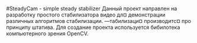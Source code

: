 ﻿#SteadyCam - simple steady stabilizer
Данный проект направлен на разработку простого стабилизатора видео дл¤ демонстрации различных алгоритмов стабилизации. —табилизаци¤ производитс¤ про принципу штатива. Для создание проекта используется бибилотека компьютерного зрения OpenCV.